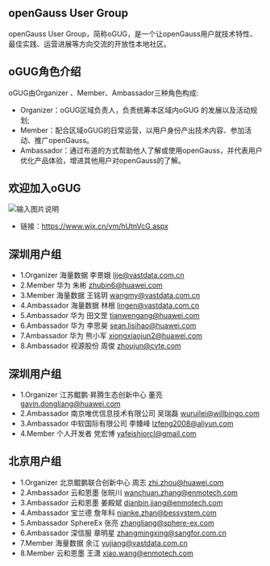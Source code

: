 ## openGauss User Group
openGauss User Group，简称oGUG，是一个让openGauss用户就技术特性、最佳实践、运营进展等方向交流的开放性本地社区。

## oGUG角色介绍
 oGUG由Organizer 、Member、Ambassador三种角色构成:
* Organizer：oGUG区域负责人，负责统筹本区域内oGUG 的发展以及活动规划;
* Member：配合区域oGUG的日常运营，以用户身份产出技术内容、参加活动、推广openGauss。
* Ambassador：通过布道的方式帮助他人了解或使用openGauss，并代表用户优化产品体验，增进其他用户对openGauss的了解。

## 欢迎加入oGUG
![输入图片说明](https://images.gitee.com/uploads/images/2021/0427/155608_e122fd98_9039100.jpeg "qrcode(1).jpg")
* 链接：https://www.wjx.cn/vm/hUtnVcG.aspx

## 深圳用户组
* 1.Organizer 海量数据 李景娥                       lije@vastdata.com.cn
* 2.Member 华为 朱彬                               zhubin6@huawei.com
* 3.Member 海量数据 王铭玥	                 wangmy@vastdata.com.cn
* 4.Ambassador 海量数据 林根	                 lingen@vastdata.com.cn
* 5.Ambassador 华为 田文罡	                 tianwengang@huawei.com
* 6.Ambassador 华为 李思昊	                 sean.lisihao@huawei.com
* 7.Ambassador 华为 熊小军	                 xiongxiaojun2@huawei.com
* 8.Ambassador 视源股份 周俊	                 zhoujun@cvte.com

## 深圳用户组
* 1.Organizer   江苏鲲鹏·昇腾生态创新中心 董亮	 gavin.dongliang@huawei.com
* 2.Ambassador  南京唯优信息技术有限公司 吴瑞磊       wuruilei@willbingo.com	
* 3.Ambassador  中软国际有限公司 李臻峰              lzfeng2008@aliyun.com	
* 4.Member      个人开发者 党宏博                    yafeishiorcl@gmail.com
  

## 北京用户组
* 1.Organizer	北京鲲鹏联合创新中心 周志	         zhi.zhou@huawei.com
* 2.Ambassador	云和恩墨 张皖川                   wanchuan.zhang@enmotech.com
* 3.Ambassador	云和恩墨 姜殿斌                   dianbin.jiang@enmotech.com
* 4.Ambassador	宝兰德	詹年科	                 nianke.zhan@bessystem.com
* 5.Ambassador	SphereEx 张亮                    zhangliang@sphere-ex.com
* 6.Ambassador	深信服	章明星	                 zhangmingxing@sangfor.com.cn
* 7.Member	海量数据 余江	                 yujiang@vastdata.com.cn
* 8.Member	云和恩墨 王潇                     xiao.wang@enmotech.com

	
